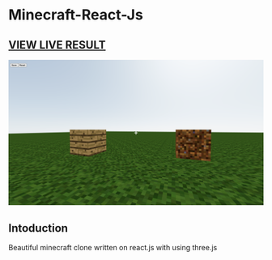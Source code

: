 # Minecraft-React-Js

## <a href="https://minecraft-react-js-ten.vercel.app/">VIEW LIVE RESULT</a>

![Image text](https://github.com/MorgDzh/Minecraft-React-Js/blob/main/src/images/res.png)

## Intoduction

Beautiful minecraft clone written on react.js with using three.js
